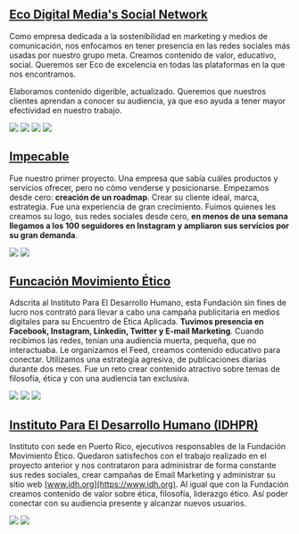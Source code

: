 ## [Eco Digital Media's Social Network](https://www.instagram.com/ecodigitals/)

Como empresa dedicada a la sostenibilidad en marketing y medios de comunicación, nos enfocamos en tener presencia en las redes sociales más usadas por nuestro grupo meta. Creamos contenido de valor, educativo, social. Queremos ser Eco de excelencia  en todas las plataformas en la que nos encontramos. 

Elaboramos contenido digerible, actualizado. Queremos que nuestros clientes aprendan a conocer su audiencia, ya que  eso ayuda a tener mayor efectividad en nuestro trabajo.

![](/images/Edli%20Acevedo%20-%20Entrevista.jpeg)
![](/images/Ominipresencia%20%20-%201.jpeg)
![](/images/Omnipresencia%20-%202.jpeg)
![](/images/Omnipresencia%20-3.jpeg)

## [Impecable](https://www.instagram.com/impecable.sti/)
Fue nuestro primer proyecto. Una empresa que sabía cuáles productos y servicios ofrecer, pero no cómo venderse y posicionarse.  Empezamos desde cero: **creación de un roadmap**. Crear su cliente ideal, marca, estrategia. Fue una experiencia de gran crecimiento. Fuimos quienes les creamos su logo, sus redes sociales desde cero, **en menos de una semana llegamos a los 100 seguidores en Instagram y ampliaron sus servicios por su gran demanda**.

![](/images/Impecable%201.jpg)
![](/images/Impecable%202.jpg)

## [Funcación Movimiento Ético](https://www.instagram.com/movimientoetico/)

Adscrita al Instituto Para El Desarrollo Humano, esta Fundación sin fines de lucro nos contrató para llevar a cabo una campaña publicitaria en medios digitales para su Encuentro de Ética Aplicada. **Tuvimos presencia en Facebook, Instagram, Linkedin, Twitter y E-mail Marketing**.  Cuando recibimos las redes, tenían una audiencia muerta, pequeña, que no interactuaba. Le organizamos el Feed, creamos contenido educativo para conectar. Utilizamos una estrategia agresiva, de publicaciones diarias durante dos meses. Fue un reto crear contenido atractivo sobre temas de filosofía, ética y con una audiencia tan exclusiva.

![](/images/Nos%20mueve.jpeg)
![](/images/registro.jpeg)
![](/images/ma%C3%B1ana.jpeg)


## [Instituto Para El Desarrollo Humano (IDHPR)](https://www.instagram.com/movimientoetico/)

Instituto  con sede en Puerto Rico, ejecutivos responsables de la Fundación Movimiento Ético. Quedaron satisfechos con el trabajo realizado en el proyecto anterior y nos contrataron para administrar de forma constante sus redes sociales, crear campañas de Email Marketing y administrar su sitio web [www.idh.org](https://www.idh.org). Al igual que con la Fundación creamos contenido de valor sobre ética, filosofía, liderazgo ético. Así poder conectar con su audiencia presente y alcanzar nuevos usuarios.

![](/images/Br%C3%BAjula.jpeg.jpg)
![](/images/Despu%C3%A9s%20del%20Encuentro.jpeg)
